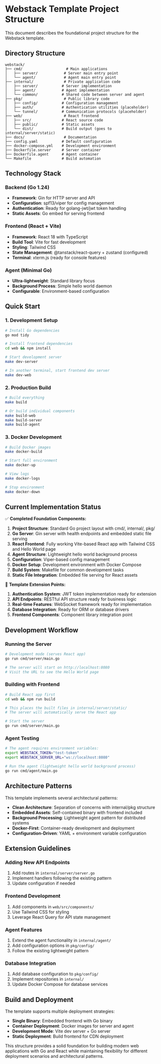 # Webstack Template Project Structure

This document describes the foundational project structure for the Webstack template.

## Directory Structure

```
webstack/
├── cmd/                    # Main applications
│   ├── server/            # Server main entry point
│   └── agent/             # Agent main entry point
├── internal/              # Private application code
│   ├── server/           # Server implementation
│   ├── agent/            # Agent implementation
│   └── common/           # Shared code between server and agent
├── pkg/                   # Public library code
│   ├── config/           # Configuration management
│   ├── auth/             # Authentication utilities (placeholder)
│   └── tunnel/           # Communication protocols (placeholder)
├── web/                   # React frontend
│   ├── src/              # React source code
│   ├── public/           # Static assets
│   └── dist/             # Build output (goes to internal/server/static)
├── docs/                  # Documentation
├── config.yaml           # Default configuration
├── docker-compose.yml    # Development environment
├── Dockerfile.server     # Server container
├── Dockerfile.agent      # Agent container
└── Makefile              # Build automation
```

## Technology Stack

### Backend (Go 1.24)
- **Framework**: Gin for HTTP server and API
- **Configuration**: spf13/viper for config management
- **Authentication**: Ready for golang-jwt/jwt token handling
- **Static Assets**: Go embed for serving frontend

### Frontend (React + Vite)
- **Framework**: React 18 with TypeScript
- **Build Tool**: Vite for fast development
- **Styling**: Tailwind CSS
- **State Management**: @tanstack/react-query + zustand (configured)
- **Terminal**: xterm.js (ready for console features)

### Agent (Minimal Go)
- **Ultra-lightweight**: Standard library focus
- **Background Process**: Simple hello world daemon
- **Configurable**: Environment-based configuration

## Quick Start

### 1. Development Setup

```bash
# Install Go dependencies
go mod tidy

# Install frontend dependencies
cd web && npm install

# Start development server
make dev-server

# In another terminal, start frontend dev server
make dev-web
```

### 2. Production Build

```bash
# Build everything
make build

# Or build individual components
make build-web
make build-server
make build-agent
```

### 3. Docker Development

```bash
# Build Docker images
make docker-build

# Start full environment
make docker-up

# View logs
make docker-logs

# Stop environment
make docker-down
```

## Current Implementation Status

✅ **Completed Foundation Components:**

1. **Project Structure**: Standard Go project layout with cmd/, internal/, pkg/
2. **Go Server**: Gin server with health endpoints and embedded static file serving
3. **React Frontend**: Fully working Vite-based React app with Tailwind CSS and Hello World page
4. **Agent Structure**: Lightweight hello world background process
5. **Configuration**: Viper-based config management
6. **Docker Setup**: Development environment with Docker Compose
7. **Build System**: Makefile for common development tasks
8. **Static File Integration**: Embedded file serving for React assets

🚧 **Template Extension Points:**

1. **Authentication System**: JWT token implementation ready for extension
2. **API Endpoints**: RESTful API structure ready for business logic
3. **Real-time Features**: WebSocket framework ready for implementation
4. **Database Integration**: Ready for ORM or database drivers
5. **Frontend Components**: Component library integration point

## Development Workflow

### Running the Server
```bash
# Development mode (serves React app)
go run cmd/server/main.go

# The server will start on http://localhost:8080
# Visit the URL to see the Hello World page
```

### Building with Frontend
```bash
# Build React app first
cd web && npm run build

# This places the built files in internal/server/static/
# The server will automatically serve the React app

# Start the server
go run cmd/server/main.go
```

### Agent Testing
```bash
# The agent requires environment variables:
export WEBSTACK_TOKEN="test-token"
export WEBSTACK_SERVER_URL="ws://localhost:8080"

# Run the agent (lightweight hello world background process)
go run cmd/agent/main.go
```

## Architecture Patterns

This template implements several architectural patterns:

- **Clean Architecture**: Separation of concerns with internal/pkg structure
- **Embedded Assets**: Self-contained binary with frontend included
- **Background Processing**: Lightweight agent pattern for distributed systems
- **Docker-First**: Container-ready development and deployment
- **Configuration-Driven**: YAML + environment variable configuration

## Extension Guidelines

### Adding New API Endpoints
1. Add routes in `internal/server/server.go`
2. Implement handlers following the existing pattern
3. Update configuration if needed

### Frontend Development
1. Add components in `web/src/components/`
2. Use Tailwind CSS for styling
3. Leverage React Query for API state management

### Agent Features
1. Extend the agent functionality in `internal/agent/`
2. Add configuration options in `pkg/config/`
3. Follow the existing lightweight pattern

### Database Integration
1. Add database configuration to `pkg/config/`
2. Implement repositories in `internal/`
3. Update Docker Compose for database services

## Build and Deployment

The template supports multiple deployment strategies:

- **Single Binary**: Embedded frontend with Go binary
- **Container Deployment**: Docker images for server and agent
- **Development Mode**: Vite dev server + Go server
- **Static Deployment**: Build frontend for CDN deployment

This structure provides a solid foundation for building modern web applications with Go and React while maintaining flexibility for different deployment scenarios and architectural patterns.